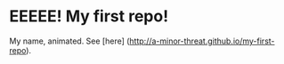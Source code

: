 EEEEE! My first repo!
===

My name, animated. See [here] (http://a-minor-threat.github.io/my-first-repo).
